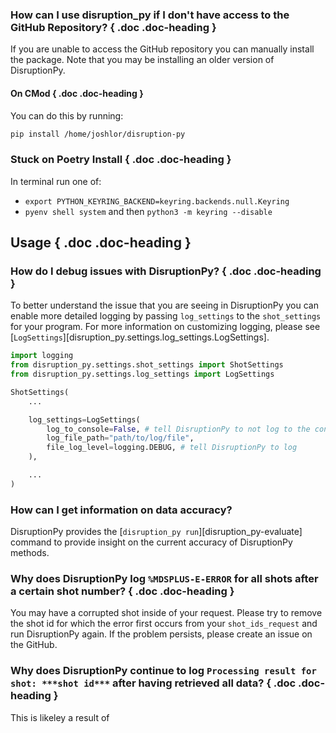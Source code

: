 
### How can I use disruption_py if I don't have access to the GitHub Repository? { .doc .doc-heading }
If you are unable to access the GitHub repository you can manually install the package. Note that you may be installing an older version of DisruptionPy.

#### On CMod { .doc .doc-heading }
You can do this by running:
```bash
pip install /home/joshlor/disruption-py
```

### Stuck on Poetry Install { .doc .doc-heading }
In terminal run one of:
- `export PYTHON_KEYRING_BACKEND=keyring.backends.null.Keyring`
- `pyenv shell system` and then `python3 -m keyring --disable`

## Usage { .doc .doc-heading }

### How do I debug issues with DisruptionPy? { .doc .doc-heading }
To better understand the issue that you are seeing in DisruptionPy you can enable more detailed logging by passing `log_settings` to the `shot_settings` for your program. For more information on customizing logging, please see [`LogSettings`][disruption_py.settings.log_settings.LogSettings].

```python
import logging
from disruption_py.settings.shot_settings import ShotSettings
from disruption_py.settings.log_settings import LogSettings

ShotSettings(
    ...

    log_settings=LogSettings(
        log_to_console=False, # tell DisruptionPy to not log to the console
        log_file_path="path/to/log/file",
        file_log_level=logging.DEBUG, # tell DisruptionPy to log
    ),

    ...
)
```

### How can I get information on data accuracy?
DisruptionPy provides the [`disruption_py run`][disruption_py-evaluate] command to provide insight on the current accuracy of DisruptionPy methods.

### Why does DisruptionPy log `%MDSPLUS-E-ERROR` for all shots after a certain shot number? { .doc .doc-heading }
You may have a corrupted shot inside of your request. Please try to remove the shot id for which the error first occurs from your `shot_ids_request` and run DisruptionPy again. If the problem persists, please create an issue on the GitHub.


### Why does DisruptionPy continue to log `Processing result for shot: ***shot id***` after having retrieved all data? { .doc .doc-heading }
This is likeley a result of 